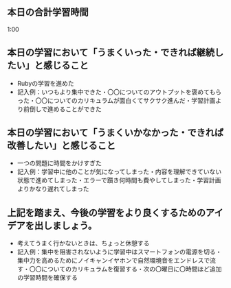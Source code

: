 ## 本日の合計学習時間
1:00

## 本日の学習において「うまくいった・できれば継続したい」と感じること
- Rubyの学習を進めた
- 記入例：いつもより集中できた・〇〇についてのアウトプットを褒めてもらった・〇〇についてのカリキュラムが面白くてサクサク進んだ・学習計画より前倒しで進めることができた

## 本日の学習において「うまくいかなかった・できれば改善したい」と感じること
- 一つの問題に時間をかけすぎた
- 記入例：学習中に他のことが気になってしまった・内容を理解できていない状態で進めてしまった・エラーで躓き何時間も費やしてしまった・学習計画よりかなり遅れてしまった

## 上記を踏まえ、今後の学習をより良くするためのアイデアを出しましょう。
- 考えてうまく行かないときは、ちょっと休憩する 
- 記入例：集中を阻害されないように学習中はスマートフォンの電源を切る・集中力を高めるためにノイキャンイヤホンで自然環境音をエンドレスで流す・〇〇についてのカリキュラムを復習する・次の〇曜日に〇時間ほど追加の学習時間を確保する
